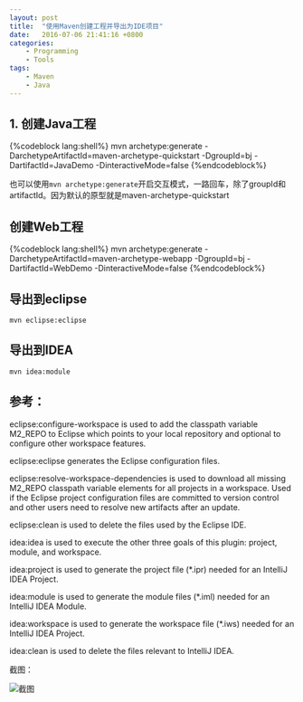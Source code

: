 ```yaml
---
layout: post
title:  "使用Maven创建工程并导出为IDE项目"
date:   2016-07-06 21:41:16 +0800
categories:
    - Programming
    - Tools
tags:
    - Maven
    - Java
---
```


## 1. 创建Java工程

{%codeblock lang:shell%}
mvn archetype:generate -DarchetypeArtifactId=maven-archetype-quickstart -DgroupId=bj -DartifactId=JavaDemo -DinteractiveMode=false
{%endcodeblock%}

<!-- more -->

也可以使用`mvn archetype:generate`开启交互模式，一路回车，除了groupId和artifactId。因为默认的原型就是maven-archetype-quickstart

## 创建Web工程

{%codeblock lang:shell%}
mvn archetype:generate -DarchetypeArtifactId=maven-archetype-webapp -DgroupId=bj -DartifactId=WebDemo -DinteractiveMode=false
{%endcodeblock%}

## 导出到eclipse

`mvn eclipse:eclipse`

## 导出到IDEA

`mvn idea:module`

## 参考：

eclipse:configure-workspace is used to add the classpath variable M2_REPO to Eclipse which points to your local repository and optional to configure other workspace features.

eclipse:eclipse generates the Eclipse configuration files.

eclipse:resolve-workspace-dependencies is used to download all missing M2_REPO classpath variable elements for all projects in a workspace. Used if the Eclipse project configuration files are committed to version control and other users need to resolve new artifacts after an update.

eclipse:clean is used to delete the files used by the Eclipse IDE.



idea:idea is used to execute the other three goals of this plugin: project, module, and workspace.

idea:project is used to generate the project file (*.ipr) needed for an IntelliJ IDEA Project.

idea:module is used to generate the module files (*.iml) needed for an IntelliJ IDEA Module.

idea:workspace is used to generate the workspace file (*.iws) needed for an IntelliJ IDEA Project.

idea:clean is used to delete the files relevant to IntelliJ IDEA.

截图：

![截图](/images/maven-example.jpg)
